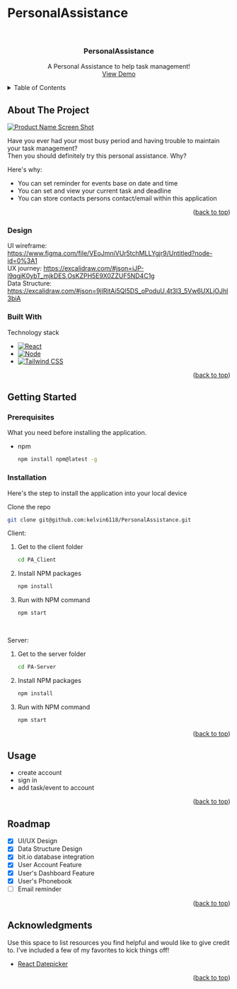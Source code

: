 # PersonalAssistance

<a name="readme-top"></a>


<!-- PROJECT LOGO -->
<br />
<div align="center">

  <h3 align="center">PersonalAssistance</h3>

  <p align="center">
    A Personal Assistance to help task management!
    <br />
    <a href="https://kelvin-personal-assistant.netlify.app/">View Demo</a>
  </p>
</div>


<!-- TABLE OF CONTENTS -->
<details>
  <summary>Table of Contents</summary>
  <ol>
    <li>
      <a href="#about-the-project">About The Project</a>
      <ul>
        <li><a href="#design">Design</a></li>
        <li><a href="#built-with">Built With</a></li>
      </ul>
    </li>
    <li>
      <a href="#getting-started">Getting Started</a>
      <ul>
        <li><a href="#prerequisites">Prerequisites</a></li>
        <li><a href="#installation">Installation</a></li>
      </ul>
    </li>
    <li><a href="#usage">Usage</a></li>
    <li><a href="#roadmap">Roadmap</a></li>
    <li><a href="#contributing">Contributing</a></li>
    <li><a href="#license">License</a></li>
    <li><a href="#contact">Contact</a></li>
    <li><a href="#acknowledgments">Acknowledgments</a></li>
  </ol>
</details>



<!-- ABOUT THE PROJECT -->
## About The Project

[![Product Name Screen Shot][product-screenshot]](https://kelvin-personal-assistant.netlify.app/)

Have you ever had your most busy period and having trouble to maintain your task management?<br>
Then you should definitely try this personal assistance. Why?

Here's why:
* You can set reminder for events base on date and time
* You can set and view your current task and deadline
* You can store contacts persons contact/email within this application

<p align="right">(<a href="#readme-top">back to top</a>)</p>

### Design

UI wireframe: https://www.figma.com/file/VEoJmniVUr5tchMLLYgjr9/Untitled?node-id=0%3A1
<br>
UX journey: https://excalidraw.com/#json=iJP-l9qgjK0ybT_mjkDES,OsKZPH5E9X0ZZUF5ND4C1g
<br>
Data Structure: https://excalidraw.com/#json=9jlRitAi5Ql5DS_oPoduU,4t3l3_5Vw6UXLjOJhl3biA
<br>

### Built With

Technology stack

* [![React][React.js]][React-url]
* [![Node][Node.js]][Node-url]
* [![Tailwind CSS][TailwindCSS]][Tailwind-url]


<p align="right">(<a href="#readme-top">back to top</a>)</p>



<!-- GETTING STARTED -->
## Getting Started

### Prerequisites

What you need before installing the application.
* npm
  ```sh
  npm install npm@latest -g
  ```

### Installation

Here's the step to install the application into your local device


  Clone the repo
   ```sh
   git clone git@github.com:kelvin6118/PersonalAssistance.git
   ```
   Client:
1. Get to the client folder
   ```sh
   cd PA_Client
   ```
2. Install NPM packages
   ```sh
   npm install
   ```
3. Run with NPM command
   ```sh
   npm start
   ```
   <br>
Server:
1. Get to the server folder
   ```sh
   cd PA-Server
   ```
2. Install NPM packages
   ```sh
   npm install
   ```
3. Run with NPM command
   ```sh
   npm start
   ```

<p align="right">(<a href="#readme-top">back to top</a>)</p>



<!-- USAGE EXAMPLES -->
## Usage

- create account
- sign in
- add task/event to account

<p align="right">(<a href="#readme-top">back to top</a>)</p>



<!-- ROADMAP -->
## Roadmap

- [x] UI/UX Design
- [x] Data Structure Design
- [x] bit.io database integration
- [x] User Account Feature
- [x] User's Dashboard Feature
- [x] User's Phonebook
- [ ] Email reminder

<p align="right">(<a href="#readme-top">back to top</a>)</p>




<!-- ACKNOWLEDGMENTS -->
## Acknowledgments

Use this space to list resources you find helpful and would like to give credit to. I've included a few of my favorites to kick things off!

* [React Datepicker](https://reactdatepicker.com/)


<p align="right">(<a href="#readme-top">back to top</a>)</p>



<!-- MARKDOWN LINKS & IMAGES -->

[product-screenshot]: https://user-images.githubusercontent.com/98923218/194867143-bc09b073-ed0d-45fd-bd3c-a7a55dcf8d05.png

[React.js]: https://img.shields.io/badge/React-latest-cyan
[React-url]: https://reactjs.org/
[Node.js]: https://img.shields.io/badge/Node-latest-green
[Node-url]: https://nodejs.org/en/
[TailwindCSS]: https://img.shields.io/badge/TailwindCSS-latest-cyan
[Tailwind-url]: https://tailwindcss.com/
